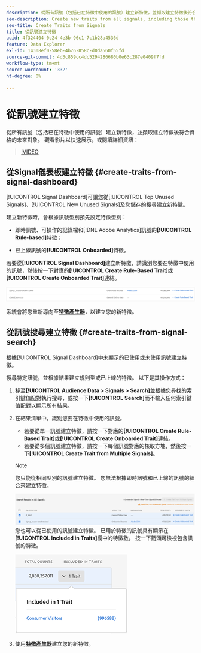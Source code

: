 ```yaml
---
description: 從所有訊號（包括已在特徵中使用的訊號）建立新特徵，並擷取建立特徵後符合資格的未來對象。
seo-description: Create new traits from all signals, including those that are already used in traits, and capture future audiences that qualify after trait creation.
seo-title: Create Traits from Signals
title: 從訊號建立特徵
uuid: 4f324404-0c24-4e3b-96c1-7c1b28a4536d
feature: Data Explorer
exl-id: 14308ef0-58eb-4b76-858c-d0da560f55fd
source-git-commit: 4d3c859cc4dc5294286680b0e63c287e0409f7fd
workflow-type: tm+mt
source-wordcount: '332'
ht-degree: 0%

---
```


# 從訊號建立特徵

從所有訊號（包括已在特徵中使用的訊號）建立新特徵，並擷取建立特徵後符合資格的未來對象。 觀看影片以快速展示，或閱讀詳細資訊：

>[!VIDEO](https://video.tv.adobe.com/v/25169/?quality=12)

## 從Signal儀表板建立特徵 {#create-traits-from-signal-dashboard}

[!UICONTROL Signal Dashboard]可讓您從[!UICONTROL Top Unused Signals]、[!UICONTROL New Unused Signals]及您儲存的搜尋建立新特徵。

建立新特徵時，會根據訊號型別預先設定特徵型別：

* 即時訊號、可操作的記錄檔和[!DNL Adobe Analytics]訊號的&#x200B;**[!UICONTROL Rule-based]**&#x200B;特徵；

* 已上線訊號的&#x200B;**[!UICONTROL Onboarded]**&#x200B;特徵。

若要從&#x200B;**[!UICONTROL Signal Dashboard]**&#x200B;建立新特徵，請識別您要在特徵中使用的訊號，然後按一下對應的&#x200B;**[!UICONTROL Create Rule-Based Trait]**&#x200B;或&#x200B;**[!UICONTROL Create Onboarded Trait]**&#x200B;連結。

![](assets/signals-create-trait.png)

系統會將您重新導向至&#x200B;**[特徵產生器](../../features/traits/about-trait-builder.md)**，以建立您的新特徵。

## 從訊號搜尋建立特徵 {#create-traits-from-signal-search}

根據[!UICONTROL Signal Dashboard]中未顯示的已使用或未使用訊號建立特徵。

搜尋特定訊號，並根據結果建立規則型或已上線的特徵。 以下是其操作方式：

1. 移至&#x200B;**[!UICONTROL Audience Data > Signals > Search]**&#x200B;並根據您尋找的索引鍵值配對執行搜尋，或按一下&#x200B;**[!UICONTROL Search]**&#x200B;而不輸入任何索引鍵值配對以顯示所有結果。
2. 在結果清單中，識別您要在特徵中使用的訊號。
   * 若要從單一訊號建立特徵，請按一下對應的&#x200B;**[!UICONTROL Create Rule-Based Trait]**&#x200B;或&#x200B;**[!UICONTROL Create Onboarded Trait]**&#x200B;連結。
   * 若要從多個訊號建立特徵，請按一下每個訊號對應的核取方塊，然後按一下&#x200B;**[!UICONTROL Create Trait from Multiple Signals]**。

   >[!NOTE]
   >您只能從相同型別的訊號建立特徵。 您無法根據即時訊號和已上線的訊號的組合來建立特徵。
   >
   > ![](assets/signals-create-trait-search.png)
   >您也可以從已使用的訊號建立特徵。 已用於特徵的訊號具有顯示在&#x200B;**[!UICONTROL Included in Traits]**&#x200B;欄中的特徵數。 按一下箭頭可檢視包含訊號的特徵。
   >
   >![](assets/signals-used-traits.png)

3. 使用&#x200B;**[特徵產生器](../../features/traits/about-trait-builder.md)**&#x200B;建立您的新特徵。

